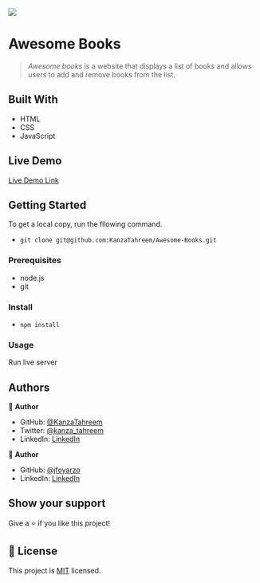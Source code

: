 ![](https://img.shields.io/badge/Microverse-blueviolet)

# Awesome Books

> _Awesome books_ is a website that displays a list of books and allows users to add and remove books from the list.

## Built With

- HTML
- CSS
- JavaScript

## Live Demo

[Live Demo Link](https://kanzatahreem.github.io/Awesome-Books/)

## Getting Started

To get a local copy, run the fllowing command.

- `git clone git@github.com:KanzaTahreem/Awesome-Books.git`

### Prerequisites

- node.js
- git

### Install

- `npm install `

### Usage

Run live server

## Authors

👤 **Author**

- GitHub: [@KanzaTahreem](https://github.com/KanzaTahreem)
- Twitter: [@kanza_tahreem](https://twitter.com/kanza_tahreem)
- LinkedIn: [LinkedIn](https://www.linkedin.com/in/kanza-tahreem/)

👤 **Author**

- GitHub: [@jfoyarzo](https://github.com/jfoyarzo)
- LinkedIn: [LinkedIn](https://www.linkedin.com/in/jorge-felipe-oyarzo-contreras-647118247/)

## Show your support

Give a ⭐️ if you like this project!

## 📝 License

This project is [MIT](./LICENSE) licensed.
